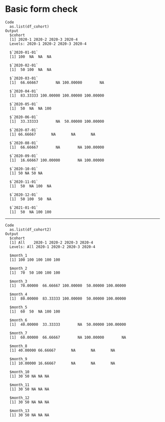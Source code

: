 # Basic form check

    Code
      as.list(df_cohort)
    Output
      $cohort
      [1] 2020-1 2020-2 2020-3 2020-4
      Levels: 2020-1 2020-2 2020-3 2020-4
      
      $`2020-01-01`
      [1] 100  NA  NA  NA
      
      $`2020-02-01`
      [1]  50 100  NA  NA
      
      $`2020-03-01`
      [1]  66.66667        NA 100.00000        NA
      
      $`2020-04-01`
      [1]  83.33333 100.00000 100.00000 100.00000
      
      $`2020-05-01`
      [1]  50  NA  NA 100
      
      $`2020-06-01`
      [1]  33.33333        NA  50.00000 100.00000
      
      $`2020-07-01`
      [1] 66.66667       NA       NA       NA
      
      $`2020-08-01`
      [1]  66.66667        NA        NA 100.00000
      
      $`2020-09-01`
      [1]  16.66667 100.00000        NA 100.00000
      
      $`2020-10-01`
      [1] 50 NA 50 NA
      
      $`2020-11-01`
      [1]  50  NA 100  NA
      
      $`2020-12-01`
      [1]  50 100  50  NA
      
      $`2021-01-01`
      [1]  50  NA 100 100
      

---

    Code
      as.list(df_cohort2)
    Output
      $cohort
      [1] All    2020-1 2020-2 2020-3 2020-4
      Levels: All 2020-1 2020-2 2020-3 2020-4
      
      $month_1
      [1] 100 100 100 100 100
      
      $month_2
      [1]  70  50 100 100 100
      
      $month_3
      [1]  70.00000  66.66667 100.00000  50.00000 100.00000
      
      $month_4
      [1]  80.00000  83.33333 100.00000  50.00000 100.00000
      
      $month_5
      [1]  60  50  NA 100 100
      
      $month_6
      [1]  40.00000  33.33333        NA  50.00000 100.00000
      
      $month_7
      [1]  60.00000  66.66667        NA 100.00000        NA
      
      $month_8
      [1] 40.00000 66.66667       NA       NA       NA
      
      $month_9
      [1] 10.00000 16.66667       NA       NA       NA
      
      $month_10
      [1] 30 50 NA NA NA
      
      $month_11
      [1] 30 50 NA NA NA
      
      $month_12
      [1] 30 50 NA NA NA
      
      $month_13
      [1] 30 50 NA NA NA
      

